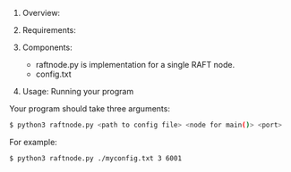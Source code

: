 
1. Overview: 

2. Requirements:

3. Components:
    * raftnode.py is implementation for a single RAFT node.
    * config.txt

4. Usage: 
Running your program

Your program should take three arguments: 
```bash
$ python3 raftnode.py <path to config file> <node for main()> <port>
```

For example:
```bash
$ python3 raftnode.py ./myconfig.txt 3 6001
```